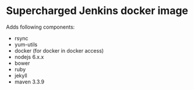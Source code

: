 # Supercharged Jenkins docker image

Adds following components:

  * rsync
  * yum-utils
  * docker (for docker in docker access)
  * nodejs 6.x.x
  * bower
  * ruby
  * jekyll
  * maven 3.3.9

